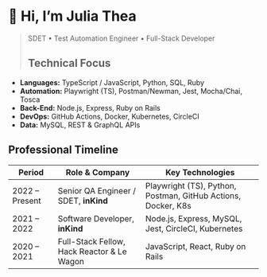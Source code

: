 # 👋 Hi, I’m Julia Thea

> SDET • Test Automation Engineer • Full-Stack Developer
>
> ## Technical Focus
- **Languages:** TypeScript / JavaScript, Python, SQL, Ruby  
- **Automation:** Playwright (TS), Postman/Newman, Jest, Mocha/Chai, Tosca  
- **Back-End:** Node.js, Express, Ruby on Rails  
- **DevOps:** GitHub Actions, Docker, Kubernetes, CircleCI  
- **Data:** MySQL, REST & GraphQL APIs



## Professional Timeline
| Period | Role & Company | Key Technologies |
|--------|----------------|------------------|
| 2022 – Present | Senior QA Engineer / SDET, **inKind** | Playwright (TS), Python, Postman, GitHub Actions, Docker, K8s |
| 2021 – 2022 | Software Developer, **inKind**  | Node.js, Express, MySQL, Jest, CircleCI, Kubernetes |
| 2020 – 2021 | Full-Stack Fellow, Hack Reactor & Le Wagon | JavaScript, React, Ruby on Rails |
